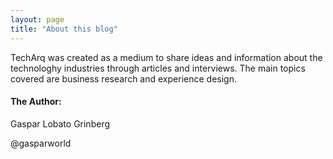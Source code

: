 ```yaml
---
layout: page
title: "About this blog"
---
```


TechArq was created as a medium to share ideas and information about the technologhy industries through articles and interviews. The main topics covered are business research and experience design. 

#### The Author:



Gaspar Lobato Grinberg

@gasparworld

